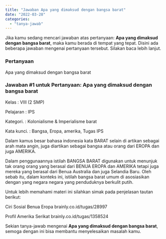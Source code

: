 ```yaml
---
title: "Jawaban Apa yang dimaksud dengan bangsa barat"
date: "2022-03-28"
categories: 
  - "tanya-jawab"
---
```


Jika kamu sedang mencari jawaban atas pertanyaan: **Apa yang dimaksud dengan bangsa barat**, maka kamu berada di tempat yang tepat. Disini ada beberapa jawaban mengenai pertanyaan tersebut. Silakan baca lebih lanjut.

### Pertanyaan

Apa yang dimaksud dengan bangsa barat

### Jawaban #1 untuk Pertanyaan: Apa yang dimaksud dengan bangsa barat

Kelas : VIII (2 SMP)

Pelajaran : IPS

Kategori. : Kolonialisme & Imperialisme barat

Kata kunci. : Bangsa, Eropa, amerika, Tugas IPS

Dalam kamus besar bahasa indonesia kata BARAT selain di artikan sebagai arah mata angin, juga diartikan sebagai bangsa atau orang dari EROPA dan juga AMERIKA.

Dalam penggunaannya istilah BANGSA BARAT digunakan untuk menunjuk tak orang orang yang berasal dari BENUA EROPA dan AMERIKA tetapi juga mereka yang berasal dari Benua Australia dan juga Selandia Baru. Oleh sebab itu, dalam konteks ini, istilah bangsa barat umum di asosiasikan dengan yang negara negara yang penduduknya berkulit putih.

Untuk lebih memahami materi ini silahkan simak pada penjelasan tautan berikut:

Ciri Sosial Benua Eropa brainly.co.id/tugas/28997

Profil Amerika Serikat brainly.co.id/tugas/1358524

Sekian tanya-jawab mengenai **Apa yang dimaksud dengan bangsa barat**, semoga dengan ini bisa membantu menyelesaikan masalah kamu.
